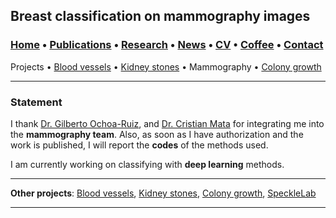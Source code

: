 ## Breast classification on mammography images
###  [Home](/index) • [Publications](/publications) • [Research](/research) • [News](/news) • [CV](/brief_cv) • [Coffee](/coffee) • [Contact](/contact)             
Projects • [Blood vessels](/bloodvessels) • [Kidney stones](/kidneystones) • Mammography • [Colony growth](/colonygrowth)

---

### Statement

I thank [Dr. Gilberto Ochoa-Ruiz](https://scholar.google.com.mx/citations?user=DDtiliwAAAAJ&hl=es), and [Dr. Cristian Mata](https://scholar.google.com.mx/citations?user=PXBkuoIAAAAJ&hl=es) for integrating me into the **mammography team**. Also, as soon as I have authorization and the work is published, I will report the **codes** of the methods used.

I am currently working on classifying with **deep learning** methods. 

---

**Other projects**: [Blood vessels](/bloodvessels), [Kidney stones](/kidneystones), [Colony growth](/colonygrowth), [SpeckleLab](/specklelab)

---
